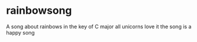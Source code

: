 # rainbowsong
A song about rainbows in the key of C major
all unicorns love it
the song is  a happy song 
